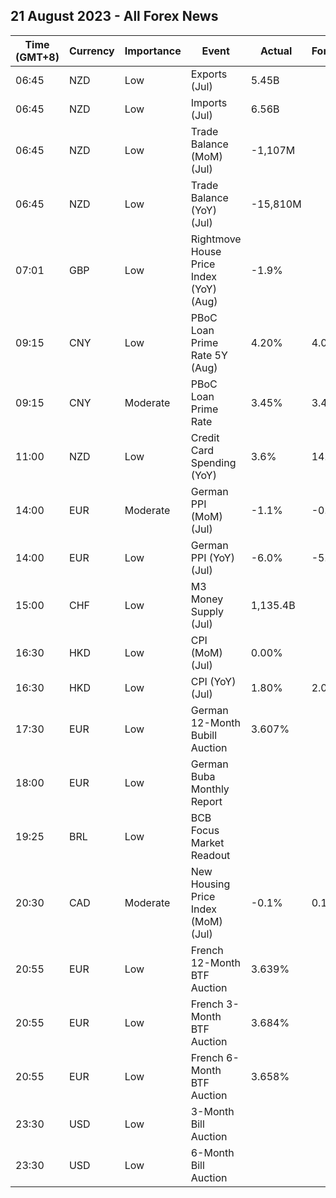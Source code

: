 ## 21 August 2023 - All Forex News

| Time (GMT+8) | Currency | Importance | Event | Actual | Forecast | Previous |
|------|----------|------------|-------|--------|----------|----------|
| 06:45 | NZD | Low | Exports (Jul) | 5.45B |  | 6.18B |
| 06:45 | NZD | Low | Imports (Jul) | 6.56B |  | 6.29B |
| 06:45 | NZD | Low | Trade Balance (MoM) (Jul) | -1,107M |  | -111M |
| 06:45 | NZD | Low | Trade Balance (YoY) (Jul) | -15,810M |  | -16,110M |
| 07:01 | GBP | Low | Rightmove House Price Index (YoY) (Aug) | -1.9% |  | -0.2% |
| 09:15 | CNY | Low | PBoC Loan Prime Rate 5Y (Aug) | 4.20% | 4.05% | 4.20% |
| 09:15 | CNY | Moderate | PBoC Loan Prime Rate | 3.45% | 3.40% | 3.55% |
| 11:00 | NZD | Low | Credit Card Spending (YoY) | 3.6% | 14.3% | 5.1% |
| 14:00 | EUR | Moderate | German PPI (MoM) (Jul) | -1.1% | -0.2% | -0.3% |
| 14:00 | EUR | Low | German PPI (YoY) (Jul) | -6.0% | -5.1% | 0.1% |
| 15:00 | CHF | Low | M3 Money Supply (Jul) | 1,135.4B |  | 1,133.6B |
| 16:30 | HKD | Low | CPI (MoM) (Jul) | 0.00% |  | 0.20% |
| 16:30 | HKD | Low | CPI (YoY) (Jul) | 1.80% | 2.00% | 1.90% |
| 17:30 | EUR | Low | German 12-Month Bubill Auction | 3.607% |  | 3.749% |
| 18:00 | EUR | Low | German Buba Monthly Report |  |  |  |
| 19:25 | BRL | Low | BCB Focus Market Readout |  |  |  |
| 20:30 | CAD | Moderate | New Housing Price Index (MoM) (Jul) | -0.1% | 0.1% | 0.1% |
| 20:55 | EUR | Low | French 12-Month BTF Auction | 3.639% |  | 3.627% |
| 20:55 | EUR | Low | French 3-Month BTF Auction | 3.684% |  | 3.657% |
| 20:55 | EUR | Low | French 6-Month BTF Auction | 3.658% |  | 3.637% |
| 23:30 | USD | Low | 3-Month Bill Auction |  |  | 5.295% |
| 23:30 | USD | Low | 6-Month Bill Auction |  |  | 5.290% |

